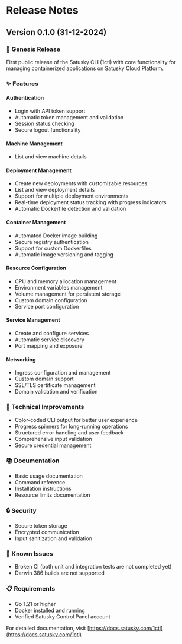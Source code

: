 # Release Notes

## Version 0.1.0 (31-12-2024)

### 🎉 Genesis Release

First public release of the Satusky CLI (1ctl) with core functionality for managing containerized applications on Satusky Cloud Platform.

### ✨ Features

#### Authentication
- Login with API token support
- Automatic token management and validation
- Session status checking
- Secure logout functionality

#### Machine Management
- List and view machine details

#### Deployment Management
- Create new deployments with customizable resources
- List and view deployment details
- Support for multiple deployment environments
- Real-time deployment status tracking with progress indicators
- Automatic Dockerfile detection and validation

#### Container Management
- Automated Docker image building
- Secure registry authentication
- Support for custom Dockerfiles
- Automatic image versioning and tagging

#### Resource Configuration
- CPU and memory allocation management
- Environment variables management
- Volume management for persistent storage
- Custom domain configuration
- Service port configuration

#### Service Management
- Create and configure services
- Automatic service discovery
- Port mapping and exposure

#### Networking
- Ingress configuration and management
- Custom domain support
- SSL/TLS certificate management
- Domain validation and verification

### 🔧 Technical Improvements
- Color-coded CLI output for better user experience
- Progress spinners for long-running operations
- Structured error handling and user feedback
- Comprehensive input validation
- Secure credential management

### 📚 Documentation
- Basic usage documentation
- Command reference
- Installation instructions
- Resource limits documentation

### 🔒 Security
- Secure token storage
- Encrypted communication
- Input sanitization and validation

### 🐛 Known Issues
- Broken CI (both unit and integration tests are not completed yet)
- Darwin 386 builds are not supported

### 📋 Requirements
- Go 1.21 or higher
- Docker installed and running
- Verified Satusky Control Panel account

For detailed documentation, visit [https://docs.satusky.com/1ctl](https://docs.satusky.com/1ctl) 